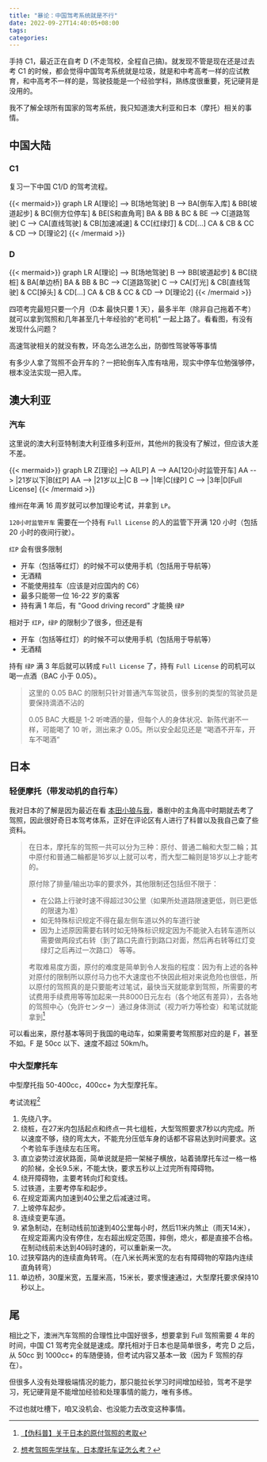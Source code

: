 ```yaml
---
title: "暴论：中国驾考系统就是不行"
date: 2022-09-27T14:40:05+08:00
tags:
categories:
---
```


手持 C1，最近正在自考 D (不走驾校，全程自己搞)。就发现不管是现在还是过去考 C1 的时候，都会觉得中国驾考系统就是垃圾，就是和中考高考一样的应试教育，和中高考不一样的是，驾驶技能是一个经验学科，熟练度很重要，死记硬背是没用的。

我不了解全球所有国家的驾考系统，我只知道澳大利亚和日本（摩托）相关的事情。

## 中国大陆

### C1

复习一下中国 C1/D 的驾考流程。

{{< mermaid>}}
graph LR
A[理论] --> B[场地驾驶]
B --> BA[倒车入库] & BB[坡道起步] & BC[侧方位停车] & BE[S和直角弯]
BA & BB & BC & BE --> C[道路驾驶]
C --> CA[直线驾驶] & CB[加速减速] & CC[红绿灯] & CD[...]
CA & CB & CC & CD --> D[理论2]
{{< /mermaid >}}

### D

{{< mermaid>}}
graph LR
A[理论] --> B[场地驾驶]
B --> BB[坡道起步] & BC[绕桩] & BA[单边桥]
BA & BB & BC --> C[道路驾驶]
C --> CA[灯光] & CB[直线驾驶] & CC[掉头] & CD[...]
CA & CB & CC & CD --> D[理论2]
{{< /mermaid >}}


四项考完最短只要一个月（D本 最快只要 1 天），最多半年（除非自己拖着不考）就可以拿到驾照和几年甚至几十年经验的“老司机” 一起上路了。看看图，有没有发现什么问题？

高速驾驶相关的就没有教，环岛怎么进怎么出，防御性驾驶等等事情

有多少人拿了驾照不会开车的？一把轮倒车入库有啥用，现实中停车位勉强够停，根本没法实现一把入库。

## 澳大利亚

### 汽车

这里说的澳大利亚特制澳大利亚维多利亚州，其他州的我没有了解过，但应该大差不差。

{{< mermaid>}}
graph LR
Z[理论] --> A[LP]
A --> AA[120小时监管开车]
AA --> |21岁以下|B[红P]
AA --> |21岁以上|C
B --> |1年|C[绿P]
C --> |3年|D[Full License]
{{< /mermaid >}}

维州在年满 16 周岁就可以参加理论考试，并拿到 `LP`。

`120小时监管开车` 需要在一个持有 `Full License` 的人的监管下开满 120 小时（包括 20 小时的夜间行驶）。

`红P` 会有很多限制
 - 开车（包括等红灯）的时候不可以使用手机（包括用于导航等）
 - 无酒精
 - 不能使用挂车（应该是对应国内的 C6）
 - 最多只能带一位 16-22 岁的乘客
 - 持有满 1 年后，有 "Good driving record" 才能换 `绿P`

相对于 `红P`，`绿P` 的限制少了很多，但还是有
 - 开车（包括等红灯）的时候不可以使用手机（包括用于导航等）
 - 无酒精

持有 `绿P` 满 3 年后就可以转成 `Full License` 了，持有 `Full License` 的司机可以喝一点酒（BAC 小于 0.05）。

 > 这里的 0.05 BAC 的限制只针对普通汽车驾驶员，很多别的类型的驾驶员是要保持滴酒不沾的
 >
 > 0.05 BAC 大概是 1-2 听啤酒的量，但每个人的身体状况、新陈代谢不一样，可能喝了 10 听，测出来才 0.05。所以安全起见还是 “喝酒不开车，开车不喝酒“

## 日本

### 轻便摩托（带发动机的自行车）

我对日本的了解是因为最近在看 [本田小狼与我](https://bgm.tv/subject/294337)，番剧中的主角高中时期就去考了驾照，因此很好奇日本驾考体系，正好在评论区有人进行了科普以及我自己查了些资料。

> 在日本，摩托车的驾照一共可以分为三种：原付、普通二輪和大型二輪；其中原付和普通二輪都是16岁以上就可以考，而大型二輪则是18岁以上才能考的。
>
> 原付除了排量/输出功率的要求外，其他限制还包括但不限于：
> - 在公路上行驶时速不得超过30公里（如果所处道路限速更低，则已更低的限速为准）
> - 如无特殊标识规定不得在最左侧车道以外的车道行驶
> - 因为上述原因需要右转时如无特殊标识规定因为不能驶入右转车道所以需要做两段式右转（到了路口先直行到路口对面，然后再右转等红灯变绿灯之后再过一次路口）
> 等等。
>
> 考取难易度方面，原付的难度是简单到令人发指的程度：因为有上述的各种对原付的限制所以原付马力也不大速度也不快因此相对来说危险也很低，所以原付的驾照真的是只要能考过笔试，最快当天就能拿到驾照，所需要的考试费用手续费用等等加起来一共8000日元左右（各个地区有差异），去各地的驾照中心（免許センター）通过身体测试（视力听力等检查）和笔试就能拿到[^1]

可以看出来，原付基本等同于我国的电动车，如果需要考驾照那对应的是 F，甚至不如。F 是 50cc 以下、速度不超过 50km/h。

### 中大型摩托车

中型摩托指 50-400cc，400cc+ 为大型摩托车。

考试流程[^2]
1. 先绕八字。
2. 绕桩，在27米内包括起点和终点一共七组桩，大型驾照要求7秒以内完成。所以速度不够，绕的弯太大，不能充分压低车身的话都不容易达到时间要求。这个考验车手连续左右压弯。
3. 直立姿势过波状路面，简单说就是把一架梯子横放，站着骑摩托车过一格一格的阶梯，全长9.5米，不能太快，要求五秒以上过完所有障碍物。
4. 绕开障碍物，主要考转向灯和变线。
5. 过铁道，主要考停车和起步。
6. 在规定距离内加速到40公里之后减速过弯。
7. 上坡停车起步。
8. 连续变更车道。
9. 紧急制动，在制动线前加速到40公里每小时，然后11米内煞止（雨天14米），在规定距离内没有停住，左右超出规定范围，摔倒，熄火，都是直接不合格。在制动线前未达到40码时速的，可以重新来一次。
10. 过狭窄路内的连续直角转弯。（在八米长两米宽的左右有障碍物的窄路内连续直角转弯）
11. 单边桥，30厘米宽，五厘米高，15米长，要求慢速通过，大型摩托要求保持10秒以上。


## 尾

相比之下，澳洲汽车驾照的合理性比中国好很多，想要拿到 Full 驾照需要 4 年的时间，中国 C1 驾考完全就是速成。摩托相对于日本也是简单很多，考完 D 之后，从 50cc 到 1000cc+ 的车随便骑，但考试内容又基本一致（因为 F 驾照的存在）。

但很多人没有处理极端情况的能力，那只能拉长学习时间增加经验，驾考不是学习，死记硬背是不能增加经验和处理事情的能力，唯有多练。

不过也就吐槽下，咱又没机会、也没能力去改变这种事情。

[^1]: [【伪科普】关于日本的原付驾照的考取](https://bgm.tv/subject/topic/19206)
[^2]: [想考驾照先学扶车，日本摩托车证怎么考？](https://zhuanlan.zhihu.com/p/139959905)